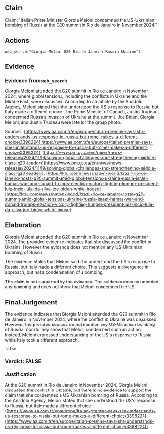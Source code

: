 ## Claim
Claim: "Italian Prime Minister Giorgia Meloni condemned the US-Ukrainian bombing of Russia at the G20 summit in Rio de Janeiro in November 2024."

## Actions
```
web_search("Giorgia Meloni G20 Rio de Janeiro Russia Ukraine")
```

## Evidence
### Evidence from `web_search`
Giorgia Meloni attended the G20 summit in Rio de Janeiro in November 2024, where global tensions, including the conflicts in Ukraine and the Middle East, were discussed. According to an article by the Anadolu Agency, Meloni stated that she understood the US's response to Russia, but Italy made a different choice. The Prime Minister of Canada, Justin Trudeau, condemned Russia’s invasion of Ukraine at the summit. Joe Biden, Giorgia Meloni, and Justin Trudeau were late for the group photo.

Sources: [https://www.aa.com.tr/en/europe/italian-premier-says-she-understands-us-response-to-russia-but-rome-makes-a-different-choice/3398224](https://www.aa.com.tr/en/europe/italian-premier-says-she-understands-us-response-to-russia-but-rome-makes-a-different-choice/3398224), [https://www.pm.gc.ca/en/news/news-releases/2024/11/19/solving-global-challenges-and-strengthening-middle-class-g20-leaders](https://www.pm.gc.ca/en/news/news-releases/2024/11/19/solving-global-challenges-and-strengthening-middle-class-g20-leaders), [https://ktul.com/news/nation-world/brazil-rio-de-janeiro-hosts-g20-summit-amid-global-tensions-ukraine-russia-israel-hamas-war-and-donald-trumps-election-victory-fighting-hunger-president-luiz-incio-lula-da-silva-joe-biden-white-house](https://ktul.com/news/nation-world/brazil-rio-de-janeiro-hosts-g20-summit-amid-global-tensions-ukraine-russia-israel-hamas-war-and-donald-trumps-election-victory-fighting-hunger-president-luiz-incio-lula-da-silva-joe-biden-white-house).


## Elaboration
Giorgia Meloni attended the G20 summit in Rio de Janeiro in November 2024. The provided evidence indicates that she discussed the conflict in Ukraine. However, the evidence does not mention any US-Ukrainian bombing of Russia.

The evidence states that Meloni said she understood the US's response to Russia, but Italy made a different choice. This suggests a divergence in approach, but not a condemnation of a bombing.

The claim is not supported by the evidence. The evidence does not mention any bombing and does not show that Meloni condemned the US.


## Final Judgement
The evidence indicates that Giorgia Meloni attended the G20 summit in Rio de Janeiro in November 2024, where the conflict in Ukraine was discussed. However, the provided sources do not mention any US-Ukrainian bombing of Russia, nor do they show that Meloni condemned such an action. Instead, Meloni expressed understanding of the US's response to Russia while Italy took a different approach.

`false`


### Verdict: FALSE

### Justification
At the G20 summit in Rio de Janeiro in November 2024, Giorgia Meloni discussed the conflict in Ukraine, but there is no evidence to support the claim that she condemned a US-Ukrainian bombing of Russia. According to the Anadolu Agency, Meloni stated that she understood the US's response to Russia, but Italy made a different choice ([https://www.aa.com.tr/en/europe/italian-premier-says-she-understands-us-response-to-russia-but-rome-makes-a-different-choice/3398224](https://www.aa.com.tr/en/europe/italian-premier-says-she-understands-us-response-to-russia-but-rome-makes-a-different-choice/3398224)).
